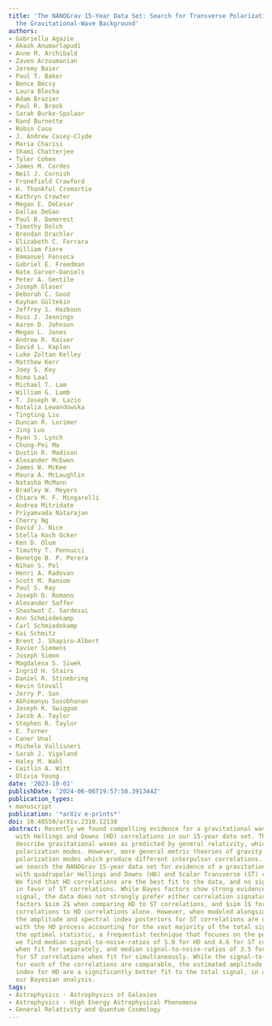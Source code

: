 ```yaml
---
title: 'The NANOGrav 15-Year Data Set: Search for Transverse Polarization Modes in
  the Gravitational-Wave Background'
authors:
- Gabriella Agazie
- Akash Anumarlapudi
- Anne M. Archibald
- Zaven Arzoumanian
- Jeremy Baier
- Paul T. Baker
- Bence Bécsy
- Laura Blecha
- Adam Brazier
- Paul R. Brook
- Sarah Burke-Spolaor
- Rand Burnette
- Robin Case
- J. Andrew Casey-Clyde
- Maria Charisi
- Shami Chatterjee
- Tyler Cohen
- James M. Cordes
- Neil J. Cornish
- Fronefield Crawford
- H. Thankful Cromartie
- Kathryn Crowter
- Megan E. DeCesar
- Dallas DeGan
- Paul B. Demorest
- Timothy Dolch
- Brendan Drachler
- Elizabeth C. Ferrara
- William Fiore
- Emmanuel Fonseca
- Gabriel E. Freedman
- Nate Garver-Daniels
- Peter A. Gentile
- Joseph Glaser
- Deborah C. Good
- Kayhan Gültekin
- Jeffrey S. Hazboun
- Ross J. Jennings
- Aaron D. Johnson
- Megan L. Jones
- Andrew R. Kaiser
- David L. Kaplan
- Luke Zoltan Kelley
- Matthew Kerr
- Joey S. Key
- Nima Laal
- Michael T. Lam
- William G. Lamb
- T. Joseph W. Lazio
- Natalia Lewandowska
- Tingting Liu
- Duncan R. Lorimer
- Jing Luo
- Ryan S. Lynch
- Chung-Pei Ma
- Dustin R. Madison
- Alexander McEwen
- James W. McKee
- Maura A. McLaughlin
- Natasha McMann
- Bradley W. Meyers
- Chiara M. F. Mingarelli
- Andrea Mitridate
- Priyamvada Natarajan
- Cherry Ng
- David J. Nice
- Stella Koch Ocker
- Ken D. Olum
- Timothy T. Pennucci
- Benetge B. P. Perera
- Nihan S. Pol
- Henri A. Radovan
- Scott M. Ransom
- Paul S. Ray
- Joseph D. Romano
- Alexander Saffer
- Shashwat C. Sardesai
- Ann Schmiedekamp
- Carl Schmiedekamp
- Kai Schmitz
- Brent J. Shapiro-Albert
- Xavier Siemens
- Joseph Simon
- Magdalena S. Siwek
- Ingrid H. Stairs
- Daniel R. Stinebring
- Kevin Stovall
- Jerry P. Sun
- Abhimanyu Susobhanan
- Joseph K. Swiggum
- Jacob A. Taylor
- Stephen R. Taylor
- E. Turner
- Caner Unal
- Michele Vallisneri
- Sarah J. Vigeland
- Haley M. Wahl
- Caitlin A. Witt
- Olivia Young
date: '2023-10-01'
publishDate: '2024-06-06T19:57:58.391344Z'
publication_types:
- manuscript
publication: '*arXiv e-prints*'
doi: 10.48550/arXiv.2310.12138
abstract: Recently we found compelling evidence for a gravitational wave background
  with Hellings and Downs (HD) correlations in our 15-year data set. These correlations
  describe gravitational waves as predicted by general relativity, which has two transverse
  polarization modes. However, more general metric theories of gravity can have additional
  polarization modes which produce different interpulsar correlations. In this work
  we search the NANOGrav 15-year data set for evidence of a gravitational wave background
  with quadrupolar Hellings and Downs (HD) and Scalar Transverse (ST) correlations.
  We find that HD correlations are the best fit to the data, and no significant evidence
  in favor of ST correlations. While Bayes factors show strong evidence for a correlated
  signal, the data does not strongly prefer either correlation signature, with Bayes
  factors $sim 2$ when comparing HD to ST correlations, and $sim 1$ for HD plus ST
  correlations to HD correlations alone. However, when modeled alongside HD correlations,
  the amplitude and spectral index posteriors for ST correlations are uninformative,
  with the HD process accounting for the vast majority of the total signal. Using
  the optimal statistic, a frequentist technique that focuses on the pulsar-pair cross-correlations,
  we find median signal-to-noise-ratios of 5.0 for HD and 4.6 for ST correlations
  when fit for separately, and median signal-to-noise-ratios of 3.5 for HD and 3.0
  for ST correlations when fit for simultaneously. While the signal-to-noise-ratios
  for each of the correlations are comparable, the estimated amplitude and spectral
  index for HD are a significantly better fit to the total signal, in agreement with
  our Bayesian analysis.
tags:
- Astrophysics - Astrophysics of Galaxies
- Astrophysics - High Energy Astrophysical Phenomena
- General Relativity and Quantum Cosmology
---
```

